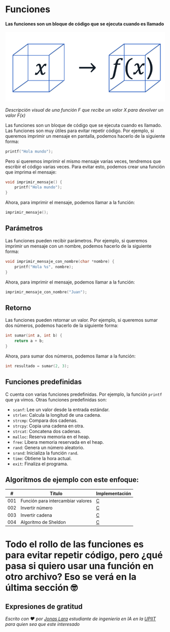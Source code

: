 # Funciones

#### Las funciones son un bloque de código que se ejecuta cuando es llamado

![](/00.-Sources/Images/function.png)

_Descripción visual de una función F que recibe un valor X para devolver un valor F(x)_

Las funciones son un bloque de código que se ejecuta cuando es llamado. Las funciones son muy útiles para evitar repetir código. Por ejemplo, si queremos imprimir un mensaje en pantalla, podemos hacerlo de la siguiente forma:

```c
printf("Hola mundo");
```

Pero si queremos imprimir el mismo mensaje varias veces, tendremos que escribir el código varias veces. Para evitar esto, podemos crear una función que imprima el mensaje:

```c
void imprimir_mensaje() {
    printf("Hola mundo");
}
```

Ahora, para imprimir el mensaje, podemos llamar a la función:

```c
imprimir_mensaje();
```

## Parámetros

Las funciones pueden recibir parámetros. Por ejemplo, si queremos imprimir un mensaje con un nombre, podemos hacerlo de la siguiente forma:

```c
void imprimir_mensaje_con_nombre(char *nombre) {
    printf("Hola %s", nombre);
}
```

Ahora, para imprimir el mensaje, podemos llamar a la función:

```c
imprimir_mensaje_con_nombre("Juan");
```

## Retorno

Las funciones pueden retornar un valor. Por ejemplo, si queremos sumar dos números, podemos hacerlo de la siguiente forma:

```c
int sumar(int a, int b) {
    return a + b;
}
```

Ahora, para sumar dos números, podemos llamar a la función:

```c
int resultado = sumar(2, 3);
```

## Funciones predefinidas

C cuenta con varias funciones predefinidas. Por ejemplo, la función `printf` que ya vimos. Otras funciones predefinidas son:

- `scanf`: Lee un valor desde la entrada estándar.
- `strlen`: Calcula la longitud de una cadena.
- `strcmp`: Compara dos cadenas.
- `strcpy`: Copia una cadena en otra.
- `strcat`: Concatena dos cadenas.
- `malloc`: Reserva memoria en el heap.
- `free`: Libera memoria reservada en el heap.
- `rand`: Genera un número aleatorio.
- `srand`: Inicializa la función `rand`.
- `time`: Obtiene la hora actual.
- `exit`: Finaliza el programa.

## Algoritmos de ejemplo con este enfoque:

| # | Titulo | Implementación |
|---| ----- | -------- |
|001|Función para intercambiar valores| [C](https://github.com/Jonas-Lara/IPN-CS/blob/master/05.-HowTo/Algoritmos/02-Intercambio-de-valores.c) |
|002| Invertir número | [C](https://github.com/Jonas-Lara/IPN-CS/blob/master/05.-HowTo/Algoritmos/03-Invertir-Numero.c) |
|003| Invertir cadena | [C](https://github.com/Jonas-Lara/IPN-CS/blob/master/05.-HowTo/Algoritmos/05-Invertir-Cadena.c) |
|004| Algoritmo de Sheldon | [C](https://github.com/Jonas-Lara/IPN-CS/blob/master/06.-Algoritmos-DrEsa%C3%BA-1/Algoritmos/010.-Sheldon-Cooper/10-Sheldon-Cooper.c) |

# Todo el rollo de las funciones es para evitar repetir código, pero ¿qué pasa si quiero usar una función en otro archivo? Eso se verá en la última sección 🤓

## Expresiones de gratitud

_Escrito con ❤️ por [Jonas Lara](https://medium.com/@jonas_lara) estudiante de ingeniería en IA en la [UPIIT](https://www.upiit.ipn.mx/) para quien sea que este interesado_
